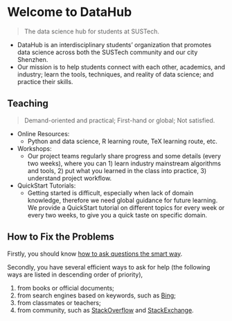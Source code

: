 # Welcome to DataHub
> The data science hub for students at SUSTech.

- DataHub is an interdisciplinary students’ organization that promotes data science across both the SUSTech community and our city Shenzhen.
- Our mission is to help students connect with each other, academics, and industry; learn the tools, techniques, and reality of data science; and practice their skills.


## Teaching
> Demand-oriented and practical; First-hand or global; Not satisfied.

- Online Resources:
    - Python and data science, R learning route,  TeX learning route, etc.
- Workshops:
    - Our project teams regularly share progress and some details (every two weeks), where you can 1) learn industry mainstream algorithms and tools, 2) put what you learned in the class into practice, 3) understand project workflow.
- QuickStart Tutorials:
    - Getting started is difficult, especially when lack of domain knowledge, therefore we need global guidance for future learning. We provide a QuickStart tutorial on different topics for every week or every two weeks, to give you a quick taste on specific domain.


## How to Fix the Problems
Firstly, you should know [how to ask questions the smart way](https://github.com/ryanhanwu/How-To-Ask-Questions-The-Smart-Way/blob/master/README-zh_CN.md).

Secondly, you have several efficient ways to ask for help (the following ways are listed in descending order of priority),

1. from books or official documents;
2. from search engines based on keywords, such as [Bing](https://cn.bing.com/);
3. from classmates or teachers;
4. from community, such as [StackOverflow](https://stackoverflow.com/) and [StackExchange](https://stackexchange.com/).
